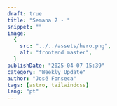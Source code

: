 ```yaml
---
draft: true
title: "Semana 7 - "
snippet: ""
image:
  {
    src: "../../assets/hero.png",
    alt: "frontend master",
  }
publishDate: "2025-04-07 15:39"
category: "Weekly Update"
author: "José Fonseca"
tags: [astro, tailwindcss]
lang: "pt"
---
```


